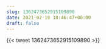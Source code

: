 ```yaml
---
slug: 1362473652915109890
date: 2021-02-18 18:46:47+00:00
draft: false
---
```


{{< tweet 1362473652915109890 >}}
